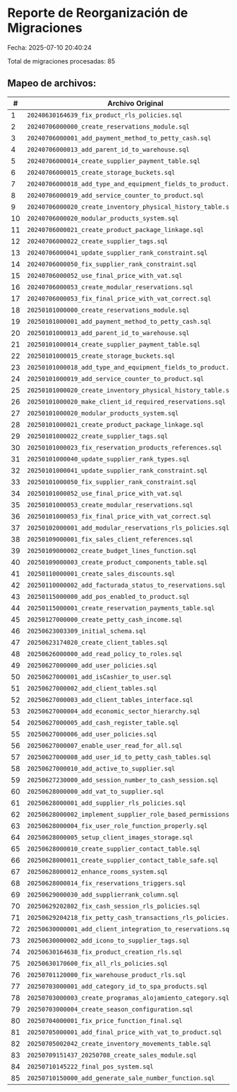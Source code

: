 # Reporte de Reorganización de Migraciones

Fecha: 2025-07-10 20:40:24

Total de migraciones procesadas: 85

## Mapeo de archivos:

| # | Archivo Original | Archivo Nuevo |
|---|------------------|---------------|
| 1 | `20240630164639_fix_product_rls_policies.sql` | `20240101000000_fix_product_rls_policies.sql` |
| 2 | `20240706000000_create_reservations_module.sql` | `20240102000000_create_reservations_module.sql` |
| 3 | `20240706000001_add_payment_method_to_petty_cash.sql` | `20240103000000_add_payment_method_to_petty_cash.sql` |
| 4 | `20240706000013_add_parent_id_to_warehouse.sql` | `20240104000000_add_parent_id_to_warehouse.sql` |
| 5 | `20240706000014_create_supplier_payment_table.sql` | `20240105000000_create_supplier_payment_table.sql` |
| 6 | `20240706000015_create_storage_buckets.sql` | `20240106000000_create_storage_buckets.sql` |
| 7 | `20240706000018_add_type_and_equipment_fields_to_product.sql` | `20240107000000_add_type_and_equipment_fields_to_product.sql` |
| 8 | `20240706000019_add_service_counter_to_product.sql` | `20240108000000_add_service_counter_to_product.sql` |
| 9 | `20240706000020_create_inventory_physical_history_table.sql` | `20240109000000_create_inventory_physical_history_table.sql` |
| 10 | `20240706000020_modular_products_system.sql` | `20240110000000_modular_products_system.sql` |
| 11 | `20240706000021_create_product_package_linkage.sql` | `20240111000000_create_product_package_linkage.sql` |
| 12 | `20240706000022_create_supplier_tags.sql` | `20240112000000_create_supplier_tags.sql` |
| 13 | `20240706000041_update_supplier_rank_constraint.sql` | `20240113000000_update_supplier_rank_constraint.sql` |
| 14 | `20240706000050_fix_supplier_rank_constraint.sql` | `20240114000000_fix_supplier_rank_constraint.sql` |
| 15 | `20240706000052_use_final_price_with_vat.sql` | `20240115000000_use_final_price_with_vat.sql` |
| 16 | `20240706000053_create_modular_reservations.sql` | `20240116000000_create_modular_reservations.sql` |
| 17 | `20240706000053_fix_final_price_with_vat_correct.sql` | `20240117000000_fix_final_price_with_vat_correct.sql` |
| 18 | `20250101000000_create_reservations_module.sql` | `20240118000000_create_reservations_module.sql` |
| 19 | `20250101000001_add_payment_method_to_petty_cash.sql` | `20240119000000_add_payment_method_to_petty_cash.sql` |
| 20 | `20250101000013_add_parent_id_to_warehouse.sql` | `20240120000000_add_parent_id_to_warehouse.sql` |
| 21 | `20250101000014_create_supplier_payment_table.sql` | `20240121000000_create_supplier_payment_table.sql` |
| 22 | `20250101000015_create_storage_buckets.sql` | `20240122000000_create_storage_buckets.sql` |
| 23 | `20250101000018_add_type_and_equipment_fields_to_product.sql` | `20240123000000_add_type_and_equipment_fields_to_product.sql` |
| 24 | `20250101000019_add_service_counter_to_product.sql` | `20240124000000_add_service_counter_to_product.sql` |
| 25 | `20250101000020_create_inventory_physical_history_table.sql` | `20240125000000_create_inventory_physical_history_table.sql` |
| 26 | `20250101000020_make_client_id_required_reservations.sql` | `20240126000000_make_client_id_required_reservations.sql` |
| 27 | `20250101000020_modular_products_system.sql` | `20240127000000_modular_products_system.sql` |
| 28 | `20250101000021_create_product_package_linkage.sql` | `20240128000000_create_product_package_linkage.sql` |
| 29 | `20250101000022_create_supplier_tags.sql` | `20240129000000_create_supplier_tags.sql` |
| 30 | `20250101000023_fix_reservation_products_references.sql` | `20240130000000_fix_reservation_products_references.sql` |
| 31 | `20250101000040_update_supplier_rank_types.sql` | `20240131000000_update_supplier_rank_types.sql` |
| 32 | `20250101000041_update_supplier_rank_constraint.sql` | `20240201000000_update_supplier_rank_constraint.sql` |
| 33 | `20250101000050_fix_supplier_rank_constraint.sql` | `20240202000000_fix_supplier_rank_constraint.sql` |
| 34 | `20250101000052_use_final_price_with_vat.sql` | `20240203000000_use_final_price_with_vat.sql` |
| 35 | `20250101000053_create_modular_reservations.sql` | `20240204000000_create_modular_reservations.sql` |
| 36 | `20250101000053_fix_final_price_with_vat_correct.sql` | `20240205000000_fix_final_price_with_vat_correct.sql` |
| 37 | `20250102000001_add_modular_reservations_rls_policies.sql` | `20240206000000_add_modular_reservations_rls_policies.sql` |
| 38 | `20250109000001_fix_sales_client_references.sql` | `20240207000000_fix_sales_client_references.sql` |
| 39 | `20250109000002_create_budget_lines_function.sql` | `20240208000000_create_budget_lines_function.sql` |
| 40 | `20250109000003_create_product_components_table.sql` | `20240209000000_create_product_components_table.sql` |
| 41 | `20250110000001_create_sales_discounts.sql` | `20240210000000_create_sales_discounts.sql` |
| 42 | `20250110000002_add_facturada_status_to_reservations.sql` | `20240211000000_add_facturada_status_to_reservations.sql` |
| 43 | `20250115000000_add_pos_enabled_to_product.sql` | `20240212000000_add_pos_enabled_to_product.sql` |
| 44 | `20250115000001_create_reservation_payments_table.sql` | `20240213000000_create_reservation_payments_table.sql` |
| 45 | `20250127000000_create_petty_cash_income.sql` | `20240214000000_create_petty_cash_income.sql` |
| 46 | `20250623003309_initial_schema.sql` | `20240215000000_initial_schema.sql` |
| 47 | `20250623174020_create_client_tables.sql` | `20240216000000_create_client_tables.sql` |
| 48 | `20250626000000_add_read_policy_to_roles.sql` | `20240217000000_add_read_policy_to_roles.sql` |
| 49 | `20250627000000_add_user_policies.sql` | `20240218000000_add_user_policies.sql` |
| 50 | `20250627000001_add_isCashier_to_user.sql` | `20240219000000_add_isCashier_to_user.sql` |
| 51 | `20250627000002_add_client_tables.sql` | `20240220000000_add_client_tables.sql` |
| 52 | `20250627000003_add_client_tables_interface.sql` | `20240221000000_add_client_tables_interface.sql` |
| 53 | `20250627000004_add_economic_sector_hierarchy.sql` | `20240222000000_add_economic_sector_hierarchy.sql` |
| 54 | `20250627000005_add_cash_register_table.sql` | `20240223000000_add_cash_register_table.sql` |
| 55 | `20250627000006_add_user_policies.sql` | `20240224000000_add_user_policies.sql` |
| 56 | `20250627000007_enable_user_read_for_all.sql` | `20240225000000_enable_user_read_for_all.sql` |
| 57 | `20250627000008_add_user_id_to_petty_cash_tables.sql` | `20240226000000_add_user_id_to_petty_cash_tables.sql` |
| 58 | `20250627000010_add_active_to_supplier.sql` | `20240227000000_add_active_to_supplier.sql` |
| 59 | `20250627230000_add_session_number_to_cash_session.sql` | `20240228000000_add_session_number_to_cash_session.sql` |
| 60 | `20250628000000_add_vat_to_supplier.sql` | `20240229000000_add_vat_to_supplier.sql` |
| 61 | `20250628000001_add_supplier_rls_policies.sql` | `20240301000000_add_supplier_rls_policies.sql` |
| 62 | `20250628000002_implement_supplier_role_based_permissions.sql` | `20240302000000_implement_supplier_role_based_permissions.sql` |
| 63 | `20250628000004_fix_user_role_function_properly.sql` | `20240303000000_fix_user_role_function_properly.sql` |
| 64 | `20250628000005_setup_client_images_storage.sql` | `20240304000000_setup_client_images_storage.sql` |
| 65 | `20250628000010_create_supplier_contact_table.sql` | `20240305000000_create_supplier_contact_table.sql` |
| 66 | `20250628000011_create_supplier_contact_table_safe.sql` | `20240306000000_create_supplier_contact_table_safe.sql` |
| 67 | `20250628000012_enhance_rooms_system.sql` | `20240307000000_enhance_rooms_system.sql` |
| 68 | `20250628000014_fix_reservations_triggers.sql` | `20240308000000_fix_reservations_triggers.sql` |
| 69 | `20250629000030_add_supplierrank_column.sql` | `20240309000000_add_supplierrank_column.sql` |
| 70 | `20250629202802_fix_cash_session_rls_policies.sql` | `20240310000000_fix_cash_session_rls_policies.sql` |
| 71 | `20250629204218_fix_petty_cash_transactions_rls_policies.sql` | `20240311000000_fix_petty_cash_transactions_rls_policies.sql` |
| 72 | `20250630000001_add_client_integration_to_reservations.sql` | `20240312000000_add_client_integration_to_reservations.sql` |
| 73 | `20250630000002_add_icono_to_supplier_tags.sql` | `20240313000000_add_icono_to_supplier_tags.sql` |
| 74 | `20250630164638_fix_product_creation_rls.sql` | `20240314000000_fix_product_creation_rls.sql` |
| 75 | `20250630170600_fix_all_rls_policies.sql` | `20240315000000_fix_all_rls_policies.sql` |
| 76 | `20250701120000_fix_warehouse_product_rls.sql` | `20240316000000_fix_warehouse_product_rls.sql` |
| 77 | `20250703000001_add_category_id_to_spa_products.sql` | `20240317000000_add_category_id_to_spa_products.sql` |
| 78 | `20250703000003_create_programas_alojamiento_category.sql` | `20240318000000_create_programas_alojamiento_category.sql` |
| 79 | `20250703000004_create_season_configuration.sql` | `20240319000000_create_season_configuration.sql` |
| 80 | `20250704000001_fix_price_function_final.sql` | `20240320000000_fix_price_function_final.sql` |
| 81 | `20250705000001_add_final_price_with_vat_to_product.sql` | `20240321000000_add_final_price_with_vat_to_product.sql` |
| 82 | `20250705002042_create_inventory_movements_table.sql` | `20240322000000_create_inventory_movements_table.sql` |
| 83 | `20250709151437_20250708_create_sales_module.sql` | `20240323000000_20250708_create_sales_module.sql` |
| 84 | `20250710145222_final_pos_system.sql` | `20240324000000_final_pos_system.sql` |
| 85 | `20250710150000_add_generate_sale_number_function.sql` | `20240325000000_add_generate_sale_number_function.sql` |
